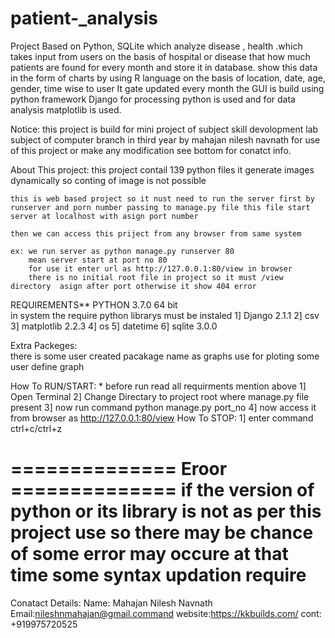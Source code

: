 # patient-_analysis
Project Based on Python, SQLite which analyze disease , health .which takes input from users on the basis of hospital or disease that how much patients are found for every month and store it in database. show this data in the form of charts by using R language on the basis of location, date, age, gender, time wise to user It gate updated every month the GUI is build using python framework Django for processing python is used and for data analysis matplotlib is used.


Notice:
	this project is build for mini project of subject skill devolopment lab subject of computer branch in third year by mahajan nilesh navnath for use of this project or make any modification see bottom for conatct info. 

About This project:
	this project contail  139 python files
	it generate images dynamically so conting of image is not possible
 
	this is web based project so it nust need to run the server first by runserver and porn number passing to manage.py file this file start server at localhost with asign port number

	then we can access this priject from any browser from same system

	ex: we run server as python manage.py runserver 80
		mean server start at port no 80
		for use it enter url as http://127.0.0.1:80/view in browser
		there is no initial root file in project so it must /view directory  asign after port otherwise it show 404 error
	
REQUIREMENTS**
		PYTHON 3.7.0 64 bit 	
	in system the require python librarys must be instaled 
		1] Django      2.1.1
		2] csv        
		3] matplotlib  2.2.3
		4] os
		5] datetime
		6] sqlite      3.0.0

Extra Packeges:		
	there is some user created pacakage name as graphs use for ploting some user define graph

How To RUN/START:
	* before run read all requirments mention above
	1] Open Terminal 
	2] Change Directary to project root where manage.py file present
	3] now run command python manage.py port_no
	4] now access it from browser as http://127.0.0.1:80/view
How To STOP:
	1] enter command ctrl+c/ctrl+z
	

============== Eroor ==============
	if the version of python or its library is not as per this project use so there may be chance of some error may occure at that time some syntax updation require
=================================================


Conatact Details:
	Name: Mahajan Nilesh Navnath
	Email:nileshnmahajan@gmail.command
	website:https://kkbuilds.com/
	cont: +919975720525
	
